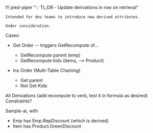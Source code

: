 !!! pied-piper ":bulb: TL;DR - Update derivations in row on retrieval"

    Intended for dev teams to introduce new derived attributes.

    Under consideration.


Cases:

* Get Order -- triggers GetRecompute of...
    * GetRecompute parent (emp)
    * GetRecompute kids (items, --> Product)

* Ins Order (Multi-Table Chaining)
    * Get parent
    * Not Get Kids

All Derivations (add recompute to verb, test it in formula as desired)
Constraints? 

Sample-ai, with 

* Emp has Emp.RepDiscount (which is derived)
* Item has Product.GreenDiscount
